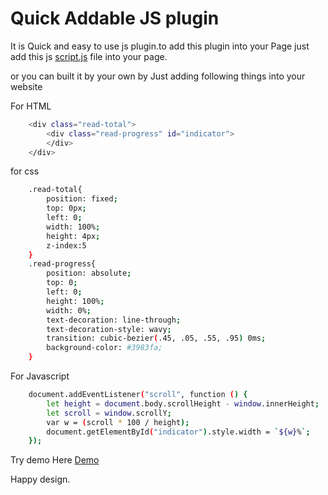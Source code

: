 # Quick Addable JS plugin 

It is Quick and easy to use js plugin.to add this plugin into your Page just add this js
<a href="https://shivchevli.github.io/SideProjects/ReadPrograssJS/js/ReadPrograssJS.min.js">script.js</a> file into your page.

or you can built it by your own by Just adding following things into your website

For HTML
```bash
    <div class="read-total">
        <div class="read-progress" id="indicator"> 
        </div>
    </div>
```

for css
```bash
    .read-total{
        position: fixed;
        top: 0px;
        left: 0;
        width: 100%;
        height: 4px;
        z-index:5
    }
    .read-progress{
        position: absolute;
        top: 0;
        left: 0;
        height: 100%;
        width: 0%;
        text-decoration: line-through;
        text-decoration-style: wavy;
        transition: cubic-bezier(.45, .05, .55, .95) 0ms;
        background-color: #3983fa;
    }
```

For Javascript

```bash
    document.addEventListener("scroll", function () {
        let height = document.body.scrollHeight - window.innerHeight;
        let scroll = window.scrollY;
        var w = (scroll * 100 / height);
        document.getElementById("indicator").style.width = `${w}%`;
    });
```

Try demo Here <a href="https://shivchevli.github.io/SideProjects/ReadPrograssJS/">Demo</a>

Happy design.